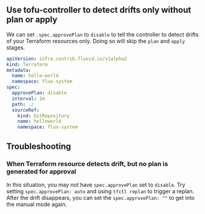 ## Use tofu-controller to detect drifts only without plan or apply

We can set `.spec.approvePlan` to `disable` to tell the controller to detect drifts of your Terraform resources only. Doing so will skip the `plan` and `apply` stages.

```yaml hl_lines="7"
apiVersion: infra.contrib.fluxcd.io/v1alpha2
kind: Terraform
metadata:
  name: hello-world
  namespace: flux-system
spec:
  approvePlan: disable
  interval: 1m
  path: ./
  sourceRef:
    kind: GitRepository
    name: helloworld
    namespace: flux-system
```

## Troubleshooting

### When Terraform resource detects drift, but no plan is generated for approval

In this situation, you may not have `spec.approvePlan` set to `disable`. Try setting `spec.approvePlan: auto` and using `tfctl replan` to trigger a replan.
After the drift disappears, you can set the `spec.approvePlan: ""` to get into the manual mode again.
